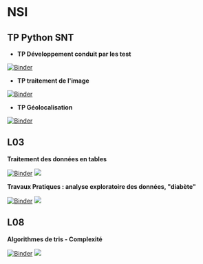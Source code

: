 # NSI


## **TP Python SNT**

* **TP Développement conduit par les test**

[![Binder](https://mybinder.org/badge_logo.svg)](https://mybinder.org/v2/gh/othoni-hub/NSI/HEAD?filepath=TP_Développement_conduit_par_les_tests.ipynb)

* **TP traitement de l'image**

[![Binder](https://mybinder.org/badge_logo.svg)](https://mybinder.org/v2/gh/othoni-hub/NSI/HEAD?filepath=TP_tt_image_sans_np.ipynb)

* **TP Géolocalisation**

[![Binder](https://mybinder.org/badge_logo.svg)](https://mybinder.org/v2/gh/othoni-hub/NSI/HEAD?filepath=TP_Geolocalisation.ipynb)



## **L03**

**Traitement des données en tables**

[![Binder](https://mybinder.org/badge_logo.svg)](https://mybinder.org/v2/gh/othoni-hub/NSI/HEAD?filepath=M1_NSI_Pandas_et_Matplotlib.ipynb)
[<img src="https://deepnote.com/buttons/launch-in-deepnote-small.svg">](https://deepnote.com/launch?name=M1_NSI_Pandas_et_Matplotlib.ipynb&url=https://github.com/othoni-hub/NSI/blob/main/M1_NSI_Pandas_et_Matplotlib.ipynb)

**Travaux Pratiques : analyse exploratoire des données, "diabète"**

[![Binder](https://mybinder.org/badge_logo.svg)](https://mybinder.org/v2/gh/othoni-hub/NSI/HEAD?filepath=M1_NSI_pd&plt_Pima_Correction.ipynb)
[<img src="https://deepnote.com/buttons/launch-in-deepnote-small.svg">](https://deepnote.com/launch?name=M1_NSI_pd&plt_Pima_Correction.ipynb&url=https://github.com/othoni-hub/NSI/blob/main/M1_NSI_pd&plt_Pima_Correction.ipynb)


## **L08**

**Algorithmes de tris - Complexité**

[![Binder](https://mybinder.org/badge_logo.svg)](https://mybinder.org/v2/gh/othoni-hub/NSI/HEAD?filepath=M1_NSI_Pandas_et_Matplotlib.ipynb)
[<img src="https://deepnote.com/buttons/launch-in-deepnote-small.svg">](https://deepnote.com/launch?name=M1_NSI_Pandas_et_Matplotlib.ipynb&url=https://github.com/othoni-hub/NSI/blob/main/MEEF_NSI_Tris.ipynb)

